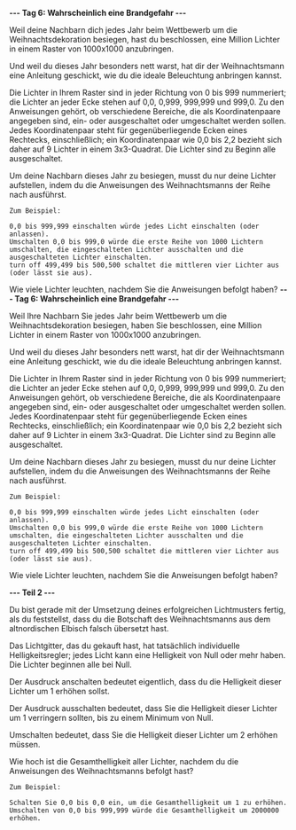 **--- Tag 6: Wahrscheinlich eine Brandgefahr ---**

Weil deine Nachbarn dich jedes Jahr beim Wettbewerb um die Weihnachtsdekoration besiegen, hast du beschlossen, eine
Million Lichter in einem Raster von 1000x1000 anzubringen.

Und weil du dieses Jahr besonders nett warst, hat dir der Weihnachtsmann eine Anleitung geschickt, wie du die ideale
Beleuchtung anbringen kannst.

Die Lichter in Ihrem Raster sind in jeder Richtung von 0 bis 999 nummeriert; die Lichter an jeder Ecke stehen auf 0,0,
0,999, 999,999 und 999,0. Zu den Anweisungen gehört, ob verschiedene Bereiche, die als Koordinatenpaare angegeben sind,
ein- oder ausgeschaltet oder umgeschaltet werden sollen. Jedes Koordinatenpaar steht für gegenüberliegende Ecken eines
Rechtecks, einschließlich; ein Koordinatenpaar wie 0,0 bis 2,2 bezieht sich daher auf 9 Lichter in einem 3x3-Quadrat.
Die Lichter sind zu Beginn alle ausgeschaltet.

Um deine Nachbarn dieses Jahr zu besiegen, musst du nur deine Lichter aufstellen, indem du die Anweisungen des
Weihnachtsmanns der Reihe nach ausführst.

```
Zum Beispiel:

0,0 bis 999,999 einschalten würde jedes Licht einschalten (oder anlassen).
Umschalten 0,0 bis 999,0 würde die erste Reihe von 1000 Lichtern umschalten, die eingeschalteten Lichter ausschalten und die ausgeschalteten Lichter einschalten.
turn off 499,499 bis 500,500 schaltet die mittleren vier Lichter aus (oder lässt sie aus).
```

Wie viele Lichter leuchten, nachdem Sie die Anweisungen befolgt haben?
**--- Tag 6: Wahrscheinlich eine Brandgefahr ---**

Weil Ihre Nachbarn Sie jedes Jahr beim Wettbewerb um die Weihnachtsdekoration besiegen, haben Sie beschlossen, eine
Million Lichter in einem Raster von 1000x1000 anzubringen.

Und weil du dieses Jahr besonders nett warst, hat dir der Weihnachtsmann eine Anleitung geschickt, wie du die ideale
Beleuchtung anbringen kannst.

Die Lichter in Ihrem Raster sind in jeder Richtung von 0 bis 999 nummeriert; die Lichter an jeder Ecke stehen
auf 0,0, 0,999, 999,999 und 999,0. Zu den Anweisungen gehört, ob verschiedene Bereiche, die als Koordinatenpaare
angegeben sind, ein- oder ausgeschaltet oder umgeschaltet werden sollen. Jedes Koordinatenpaar steht für
gegenüberliegende Ecken eines Rechtecks, einschließlich; ein Koordinatenpaar wie 0,0 bis 2,2 bezieht sich daher auf
9 Lichter in einem 3x3-Quadrat. Die Lichter sind zu Beginn alle ausgeschaltet.

Um deine Nachbarn dieses Jahr zu besiegen, musst du nur deine Lichter aufstellen, indem du die Anweisungen des
Weihnachtsmanns der Reihe nach ausführst.

```
Zum Beispiel:

0,0 bis 999,999 einschalten würde jedes Licht einschalten (oder anlassen).
Umschalten 0,0 bis 999,0 würde die erste Reihe von 1000 Lichtern umschalten, die eingeschalteten Lichter ausschalten und die ausgeschalteten Lichter einschalten.
turn off 499,499 bis 500,500 schaltet die mittleren vier Lichter aus (oder lässt sie aus).
```

Wie viele Lichter leuchten, nachdem Sie die Anweisungen befolgt haben?

**--- Teil 2 ---**

Du bist gerade mit der Umsetzung deines erfolgreichen Lichtmusters fertig, als du feststellst, dass du die Botschaft des
Weihnachtsmanns aus dem altnordischen Elbisch falsch übersetzt hast.

Das Lichtgitter, das du gekauft hast, hat tatsächlich individuelle Helligkeitsregler; jedes Licht kann eine Helligkeit
von Null oder mehr haben. Die Lichter beginnen alle bei Null.

Der Ausdruck anschalten bedeutet eigentlich, dass du die Helligkeit dieser Lichter um 1 erhöhen sollst.

Der Ausdruck ausschalten bedeutet, dass Sie die Helligkeit dieser Lichter um 1 verringern sollten, bis zu einem Minimum
von Null.

Umschalten bedeutet, dass Sie die Helligkeit dieser Lichter um 2 erhöhen müssen.

Wie hoch ist die Gesamthelligkeit aller Lichter, nachdem du die Anweisungen des Weihnachtsmanns befolgt hast?

```
Zum Beispiel:

Schalten Sie 0,0 bis 0,0 ein, um die Gesamthelligkeit um 1 zu erhöhen.
Umschalten von 0,0 bis 999,999 würde die Gesamthelligkeit um 2000000 erhöhen.
```
